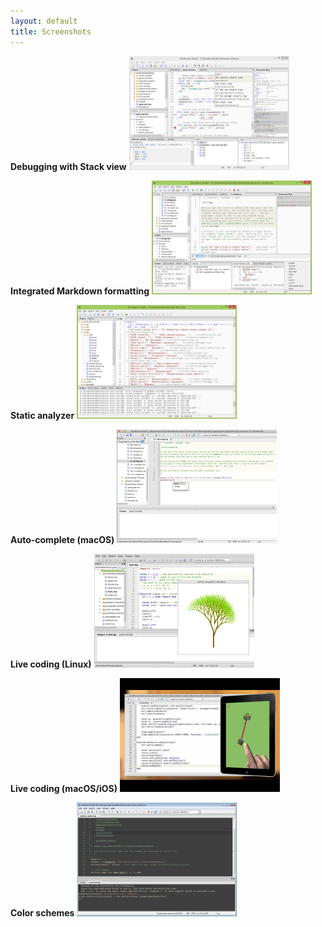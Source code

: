 ```yaml
---
layout: default
title: Screenshots
---
```


**Debugging with Stack view**
<a href="images/debugging.png"><img src="images/debugging.png" style="width:256px; height:182px"/></a>

**Integrated Markdown formatting**
<a href="images/integrated-materials.png"><img src="images/integrated-materials.png" style="width:256px; height:182px"/></a>

**Static analyzer**
<a href="images/static-analysis.png"><img src="images/static-analysis.png" style="width:256px; height:182px"/></a>

**Auto-complete (macOS)**
<a href="images/autocomplete-osx.png"><img src="images/autocomplete-osx.png" style="width:256px; height:182px"/></a>

**Live coding (Linux)**
<a href="images/scratchpad-linux-mint.png"><img src="images/scratchpad-linux-mint.png" style="width:256px; height:182px"/></a>

**Live coding (macOS/iOS)**
<a href="images/live-coding-gideros-zerobrane-studio.png"><img src="images/live-coding-gideros-zerobrane-studio.png" style="width:256px; height:182px"/></a>

**Color schemes**
<a href="images/colors-zenburn.png"><img src="images/colors-zenburn.png" style="width:256px; height:182px"/></a>
